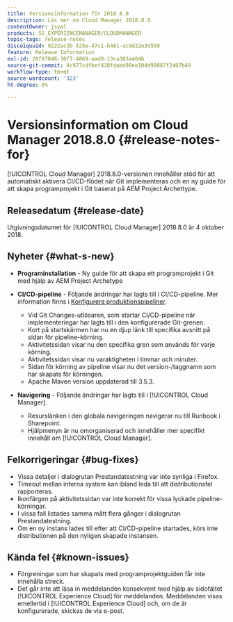 ```yaml
---
title: Versionsinformation för 2018.8.0
description: Läs mer om Cloud Manager 2018.8.0.
contentOwner: jsyal
products: SG_EXPERIENCEMANAGER/CLOUDMANAGER
topic-tags: release-notes
discoiquuid: 9222ac3b-525e-47c1-b481-ac9d22e3d559
feature: Release Information
exl-id: 20f87048-30f7-4869-aad0-13ca383a404b
source-git-commit: 4c977cdfbef438fdabd90ee104d98887f2467b49
workflow-type: tm+mt
source-wordcount: '323'
ht-degree: 0%

---
```


# Versionsinformation om Cloud Manager 2018.8.0 {#release-notes-for}

[!UICONTROL Cloud Manager] 2018.8.0-versionen innehåller stöd för att automatiskt aktivera CI/CD-flödet när Git implementeras och en ny guide för att skapa programprojekt i Git baserat på AEM Project Archettype.

## Releasedatum {#release-date}

Utgivningsdatumet för [!UICONTROL Cloud Manager] 2018.8.0 är 4 oktober 2018.

## Nyheter {#what-s-new}

* **Programinstallation** - Ny guide för att skapa ett programprojekt i Git med hjälp av AEM Project Archetype

* **CI/CD-pipeline** - Följande ändringar har lagts till i CI/CD-pipeline. Mer information finns i [Konfigurera produktionspipeliner](/help/using/production-pipelines.md).

   * Vid Git Changes-utlösaren, som startar CI/CD-pipeline när implementeringar har lagts till i den konfigurerade Git-grenen.
   * Kort på startskärmen har nu en djup länk till specifika avsnitt på sidan för pipeline-körning.
   * Aktivitetssidan visar nu den specifika gren som används för varje körning.
   * Aktivitetssidan visar nu varaktigheten i timmar och minuter.
   * Sidan för körning av pipeline visar nu det version-/taggnamn som har skapats för körningen.
   * Apache Maven version uppdaterad till 3.5.3.

* **Navigering** - Följande ändringar har lagts till i [!UICONTROL Cloud Manager].

   * Resurslänken i den globala navigeringen navigerar nu till Runbook i Sharepoint.
   * Hjälpmenyn är nu omorganiserad och innehåller mer specifikt innehåll om [!UICONTROL Cloud Manager].

## Felkorrigeringar {#bug-fixes}

* Vissa detaljer i dialogrutan Prestandatestning var inte synliga i Firefox.
* Timeout mellan interna system kan ibland leda till att distributionsfel rapporteras.
* Ikonfärgen på aktivitetssidan var inte korrekt för vissa lyckade pipeline-körningar.
* I vissa fall listades samma mått flera gånger i dialogrutan Prestandatestning.
* Om en ny instans lades till efter att CI/CD-pipeline startades, körs inte distributionen på den nyligen skapade instansen.

## Kända fel {#known-issues}

* Förgreningar som har skapats med programprojektguiden får inte innehålla streck.
* Det går inte att läsa in meddelanden konsekvent med hjälp av sidofältet [!UICONTROL Experience Cloud] för meddelanden. Meddelanden visas emellertid i [!UICONTROL Experience Cloud] och, om de är konfigurerade, skickas de via e-post.
